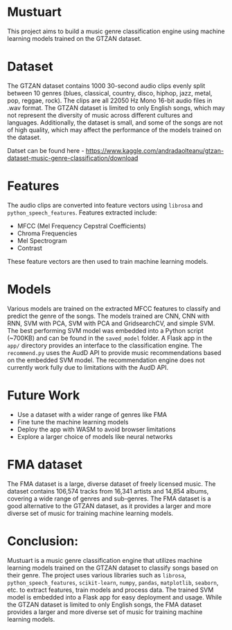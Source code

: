 # Mustuart
This project aims to build a music genre classification engine using machine learning models trained on the GTZAN dataset.

# Dataset
The GTZAN dataset contains 1000 30-second audio clips evenly split between 10 genres (blues, classical, country, disco, hiphop, jazz, metal, pop, reggae, rock). The clips are all 22050 Hz Mono 16-bit audio files in .wav format.
The GTZAN dataset is limited to only English songs, which may not represent the diversity of music across different cultures and languages. Additionally, the dataset is small, and some of the songs are not of high quality, which may affect the performance of the models trained on the dataset.

Datset can be found here - https://www.kaggle.com/andradaolteanu/gtzan-dataset-music-genre-classification/download

# Features
The audio clips are converted into feature vectors using `librosa` and `python_speech_features`. Features extracted include:

- MFCC (Mel Frequency Cepstral Coefficients)
- Chroma Frequencies
- Mel Spectrogram
- Contrast

These feature vectors are then used to train machine learning models.

# Models
Various models are trained on the extracted MFCC features to classify and predict the genre of the songs. The models trained are CNN, CNN with RNN, SVM with PCA, SVM with PCA and GridsearchCV, and simple SVM.
The best performing SVM model was embedded into a Python script (~700KB) and can be found in the `saved_model` folder.
A Flask app in the `app/` directory provides an interface to the classification engine. The `recommend.py` uses the AudD API to provide music recommendations based on the embedded SVM model.
The recommendation engine does not currently work fully due to limitations with the AudD API.

# Future Work
- Use a dataset with a wider range of genres like FMA
- Fine tune the machine learning models
- Deploy the app with WASM to avoid browser limitations
- Explore a larger choice of models like neural networks

# FMA dataset
The FMA dataset is a large, diverse dataset of freely licensed music. The dataset contains 106,574 tracks from 16,341 artists and 14,854 albums, covering a wide range of genres and sub-genres. The FMA dataset is a good alternative to the GTZAN dataset, as it provides a larger and more diverse set of music for training machine learning models.

# Conclusion:
Mustuart is a music genre classification engine that utilizes machine learning models trained on the GTZAN dataset to classify songs based on their genre. The project uses various libraries such as `librosa`, `python_speech_features`, `scikit-learn`, `numpy`, `pandas`, `matplotlib`, `seaborn`, etc. to extract features, train models and process data. The trained SVM model is embedded into a Flask app for easy deployment and usage. While the GTZAN dataset is limited to only English songs, the FMA dataset provides a larger and more diverse set of music for training machine learning models.
